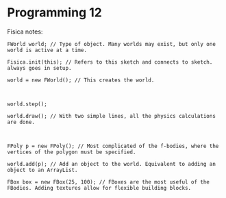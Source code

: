 # Programming 12

Fisica notes:

    FWorld world; // Type of object. Many worlds may exist, but only one world is active at a time.
  
    Fisica.init(this); // Refers to this sketch and connects to sketch. always goes in setup.
  
    world = new FWorld(); // This creates the world.
  
  
  
    world.step();
  
    world.draw(); // With two simple lines, all the physics calculations are done.
  
  
  
    FPoly p = new FPoly(); // Most complicated of the f-bodies, where the vertices of the polygon must be specified.
  
    world.add(p); // Add an object to the world. Equivalent to adding an object to an ArrayList.
  
    FBox box = new FBox(25, 100); // FBoxes are the most useful of the FBodies. Adding textures allow for flexible building blocks.
